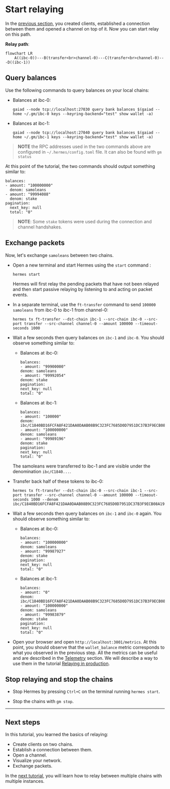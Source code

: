 # Start relaying

In the [previous section](./add-a-new-relay-path.md), you created clients, established a connection between them and opened a channel on top of it. Now you can start relay on this path.

__Relay path__:
```mermaid
flowchart LR
    A((ibc-0))---B(transfer<br>channel-0)---C(transfer<br>channel-0)---D((ibc-1))
```

## Query balances

Use the following commands to query balances on your local chains:

- Balances at ibc-0:

    ```shell
    gaiad --node tcp://localhost:27030 query bank balances $(gaiad --home ~/.gm/ibc-0 keys --keyring-backend="test" show wallet -a)
    ```

- Balances at ibc-1:

    ```shell
    gaiad --node tcp://localhost:27040 query bank balances $(gaiad --home ~/.gm/ibc-1 keys --keyring-backend="test" show wallet -a)
    ```

> __NOTE__ the RPC addresses used in the two commands above are configured in `~/.hermes/config.toml` file. It can also be found with `gm status`

At this point of the tutorial, the two commands should output something similar to:

```
balances:
- amount: "100000000"
  denom: samoleans
- amount: "99994088"
  denom: stake
pagination:
  next_key: null
  total: "0"
```
>__NOTE__: Some `stake` tokens were used during the connection and channel handshakes.

## Exchange packets

Now, let's exchange `samoleans` between two chains.

- Open a new terminal and start Hermes using the `start` command : 

    ```shell
    hermes start
    ```
    Hermes will first relay the pending packets that have not been relayed and then start passive relaying by listening to and acting on packet events. 

- In a separate terminal, use the `ft-transfer` command to send `100000 samoleans` from ibc-0 to ibc-1 from channel-0:
    ```shell
    hermes tx ft-transfer --dst-chain ibc-1 --src-chain ibc-0 --src-port transfer --src-channel channel-0 --amount 100000 --timeout-seconds 1000
    ```
- Wait a few seconds then query balances on `ibc-1` and `ibc-0`. You should observe something similar to:
    - Balances at ibc-0:
        ```
        balances:
        - amount: "99900000"
        denom: samoleans
        - amount: "99992054"
        denom: stake
        pagination:
        next_key: null
        total: "0"
        ```
    - Balances at ibc-1:
        ```
        balances:
        - amount: "100000"
        denom: ibc/C1840BD16FCFA8F421DAA0DAAB08B9C323FC7685D0D7951DC37B3F9ECB08A199
        - amount: "100000000"
        denom: samoleans
        - amount: "99989196"
        denom: stake
        pagination:
        next_key: null
        total: "0"
        ```
    The samoleans were transferred to ibc-1 and are visible under the denomination `ibc/C1840...`. 

- Transfer back half of these tokens to ibc-0:
    ```shell
    hermes tx ft-transfer --dst-chain ibc-0 --src-chain ibc-1 --src-port transfer --src-channel channel-0 --amount 100000 --timeout-seconds 1000 --denom ibc/C1840BD16FCFA8F421DAA0DAAB08B9C323FC7685D0D7951DC37B3F9ECB08A199
    ```
- Wait a few seconds then query balances on `ibc-1` and `ibc-0` again. You should observe something similar to:
    - Balances at ibc-0:
        ```
        balances:
        - amount: "100000000"
        denom: samoleans
        - amount: "99987927"
        denom: stake
        pagination:
        next_key: null
        total: "0"
        ```
    - Balances at ibc-1:
        ```
        balances:
        - amount: "0"
        denom: ibc/C1840BD16FCFA8F421DAA0DAAB08B9C323FC7685D0D7951DC37B3F9ECB08A199
        - amount: "100000000"
        denom: samoleans
        - amount: "99983879"
        denom: stake
        pagination:
        next_key: null
        total: "0"
        ```
- Open your browser and open `http://localhost:3001/metrics`. At this point, you should observe that the `wallet_balance` metric corresponds to what you observed in the previous step. All the metrics can be useful and are described in the [Telemetry](../../documentation/telemetry/index.md) section. We will describe a way to use them in the tutorial [Relaying in production](../production/index.md).

## Stop relaying and stop the chains

- Stop Hermes by pressing `Ctrl+C` on the terminal running `hermes start`.

- Stop the chains with `gm stop`.

---

## Next steps

In this tutorial, you learned the basics of relaying:
- Create clients on two chains.
- Establish a connection between them.
- Open a channel.
- Visualize your network.
- Exchange packets. 

In the [next tutorial](../more-chains/index.md), you will learn how to relay between multiple chains with multiple instances.